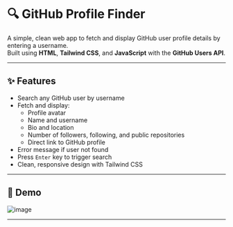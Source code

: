 # 🔍 GitHub Profile Finder

A simple, clean web app to fetch and display GitHub user profile details by entering a username.  
Built using **HTML**, **Tailwind CSS**, and **JavaScript** with the **GitHub Users API**.

---

## ✨ Features

- Search any GitHub user by username
- Fetch and display:
  - Profile avatar
  - Name and username
  - Bio and location
  - Number of followers, following, and public repositories
  - Direct link to GitHub profile
- Error message if user not found
- Press `Enter` key to trigger search
- Clean, responsive design with Tailwind CSS

---

## 📸 Demo 
![image](https://github.com/user-attachments/assets/e4516019-7aff-4e9f-9f95-ab438f499081)

---
